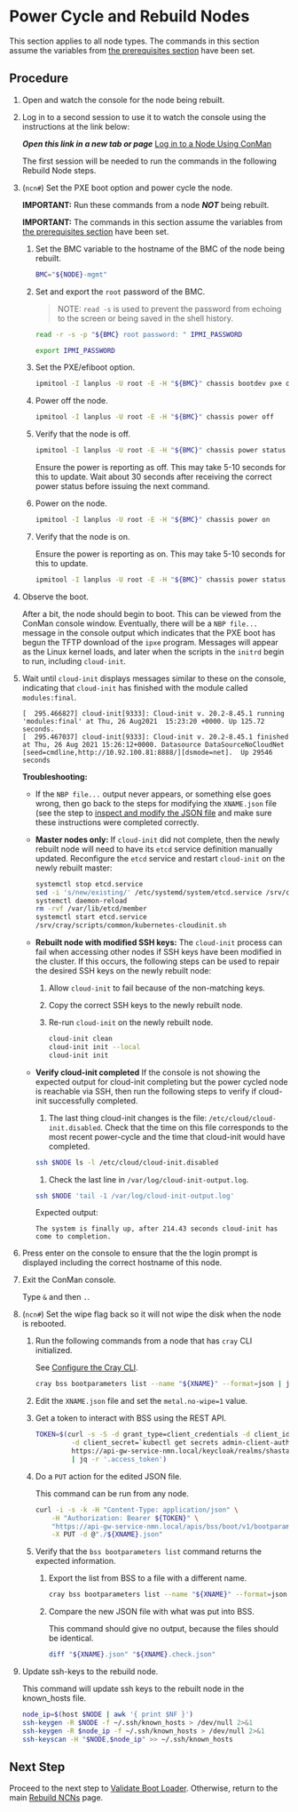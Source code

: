 # Power Cycle and Rebuild Nodes

This section applies to all node types. The commands in this section assume the variables from [the prerequisites section](Rebuild_NCNs.md#Prerequisites) have been set.

## Procedure

1. Open and watch the console for the node being rebuilt.

1. Log in to a second session to use it to watch the console using the instructions at the link below:

   ***Open this link in a new tab or page*** [Log in to a Node Using ConMan](../../conman/Log_in_to_a_Node_Using_ConMan.md)

   The first session will be needed to run the commands in the following Rebuild Node steps.

1. (`ncn#`) Set the PXE boot option and power cycle the node.

    **IMPORTANT:** Run these commands from a node ***NOT*** being rebuilt.

    **IMPORTANT:** The commands in this section assume the variables from [the prerequisites section](Rebuild_NCNs.md#Prerequisites) have been set.

    1. Set the BMC variable to the hostname of the BMC of the node being rebuilt.

        ```bash
        BMC="${NODE}-mgmt"
        ```

    1. Set and export the `root` password of the BMC.

        > NOTE: `read -s` is used to prevent the password from echoing to the screen or
        > being saved in the shell history.

        ```bash
        read -r -s -p "${BMC} root password: " IPMI_PASSWORD
        ```

        ```bash
        export IPMI_PASSWORD
        ```

    1. Set the PXE/efiboot option.

        ```bash
        ipmitool -I lanplus -U root -E -H "${BMC}" chassis bootdev pxe options=efiboot
        ```

    1. Power off the node.

        ```bash
        ipmitool -I lanplus -U root -E -H "${BMC}" chassis power off
        ```

    1. Verify that the node is off.

        ```bash
        ipmitool -I lanplus -U root -E -H "${BMC}" chassis power status
        ```

        Ensure the power is reporting as off. This may take 5-10 seconds for this to update. Wait about 30 seconds after receiving the correct power status before issuing the next command.

    1. Power on the node.

        ```bash
        ipmitool -I lanplus -U root -E -H "${BMC}" chassis power on
        ```

    1. Verify that the node is on.

       Ensure the power is reporting as on. This may take 5-10 seconds for this to update.

       ```bash
       ipmitool -I lanplus -U root -E -H "${BMC}" chassis power status
       ```

1. Observe the boot.

   After a bit, the node should begin to boot. This can be viewed from the ConMan console window. Eventually, there will be a `NBP file...` message in the console output which indicates that the
   PXE boot has begun the TFTP download of the `ipxe` program. Messages will appear as the Linux kernel loads, and later when the scripts in the `initrd` begin to run, including `cloud-init`.

1. Wait until `cloud-init` displays messages similar to these on the console, indicating that `cloud-init` has finished with the module called `modules:final`.

   ```text
   [  295.466827] cloud-init[9333]: Cloud-init v. 20.2-8.45.1 running 'modules:final' at Thu, 26 Aug2021  15:23:20 +0000. Up 125.72 seconds.
   [  295.467037] cloud-init[9333]: Cloud-init v. 20.2-8.45.1 finished at Thu, 26 Aug 2021 15:26:12+0000. Datasource DataSourceNoCloudNet [seed=cmdline,http://10.92.100.81:8888/][dsmode=net].  Up 29546 seconds
   ```

   **Troubleshooting:**

   * If the `NBP file...` output never appears, or something else goes wrong, then go back to the steps for modifying the `XNAME.json` file (see the step to
     [inspect and modify the JSON file](Identify_Nodes_and_Update_Metadata.md#procedure) and make sure these instructions were completed correctly.

   * **Master nodes only:** If `cloud-init` did not complete, then the newly rebuilt node will need to have its `etcd` service definition manually updated. Reconfigure the `etcd` service and
     restart `cloud-init` on the newly rebuilt master:

      ```bash
      systemctl stop etcd.service
      sed -i 's/new/existing/' /etc/systemd/system/etcd.service /srv/cray/resources/common/etcd/etcd.service
      systemctl daemon-reload
      rm -rvf /var/lib/etcd/member
      systemctl start etcd.service
      /srv/cray/scripts/common/kubernetes-cloudinit.sh
      ```

   * **Rebuilt node with modified SSH keys:** The `cloud-init` process can fail when accessing other nodes if SSH keys have been modified in the cluster. If this occurs, the following steps can be used to repair the desired SSH keys on the newly rebuilt node:

      1. Allow `cloud-init` to fail because of the non-matching keys.
      1. Copy the correct SSH keys to the newly rebuilt node.
      1. Re-run `cloud-init` on the newly rebuilt node.

         ```bash
         cloud-init clean
         cloud-init init --local
         cloud-init init
         ```

   * **Verify cloud-init completed** If the console is not showing the expected output for cloud-init completing but the power cycled node is reachable via SSH, then run the following steps to verify if cloud-init successfully completed.

      1. The last thing cloud-init changes is the file: `/etc/cloud/cloud-init.disabled`. Check that the time on this file corresponds to the most recent power-cycle and the time that cloud-init would have completed.

        ```bash
        ssh $NODE ls -l /etc/cloud/cloud-init.disabled
        ```

      1. Check the last line in `/var/log/cloud-init-output.log`.

        ```bash
        ssh $NODE 'tail -1 /var/log/cloud-init-output.log'
        ```

        Expected output:

        ```text
        The system is finally up, after 214.43 seconds cloud-init has come to completion.
        ```

1. Press enter on the console to ensure that the the login prompt is displayed including the correct hostname of this node.

1. Exit the ConMan console.

   Type `&` and then `.`.

1. (`ncn#`) Set the wipe flag back so it will not wipe the disk when the node is rebooted.

   1. Run the following commands from a node that has `cray` CLI initialized.

      See [Configure the Cray CLI](../../configure_cray_cli.md).

       ```bash
       cray bss bootparameters list --name "${XNAME}" --format=json | jq .[] > "${XNAME}.json"
       ```

   1. Edit the `XNAME.json` file and set the `metal.no-wipe=1` value.

   1. Get a token to interact with BSS using the REST API.

       ```bash
       TOKEN=$(curl -s -S -d grant_type=client_credentials -d client_id=admin-client \
                -d client_secret=`kubectl get secrets admin-client-auth -o jsonpath='{.data.client-secret}' | base64 -d` \
                https://api-gw-service-nmn.local/keycloak/realms/shasta/protocol/openid-connect/token \
                | jq -r '.access_token')
       ```

   1. Do a `PUT` action for the edited JSON file.

      This command can be run from any node.

       ```bash
       curl -i -s -k -H "Content-Type: application/json" \
           -H "Authorization: Bearer ${TOKEN}" \
           "https://api-gw-service-nmn.local/apis/bss/boot/v1/bootparameters" \
           -X PUT -d @"./${XNAME}.json"
       ```

   1. Verify that the `bss bootparameters list` command returns the expected information.

      1. Export the list from BSS to a file with a different name.

         ```bash
         cray bss bootparameters list --name "${XNAME}" --format=json |jq .[]> "${XNAME}.check.json"
         ```

      1. Compare the new JSON file with what was put into BSS.

         This command should give no output, because the files should be identical.

         ```bash
         diff "${XNAME}.json" "${XNAME}.check.json"
         ```

1. Update ssh-keys to the rebuild node.

    This command will update ssh keys to the rebuilt node in the known_hosts file.

    ```bash
    node_ip=$(host $NODE | awk '{ print $NF }')
    ssh-keygen -R $NODE -f ~/.ssh/known_hosts > /dev/null 2>&1
    ssh-keygen -R $node_ip -f ~/.ssh/known_hosts > /dev/null 2>&1
    ssh-keyscan -H "$NODE,$node_ip" >> ~/.ssh/known_hosts
    ```

## Next Step

Proceed to the next step to [Validate Boot Loader](Validate_Boot_Loader.md). Otherwise, return to the main [Rebuild NCNs](Rebuild_NCNs.md) page.
